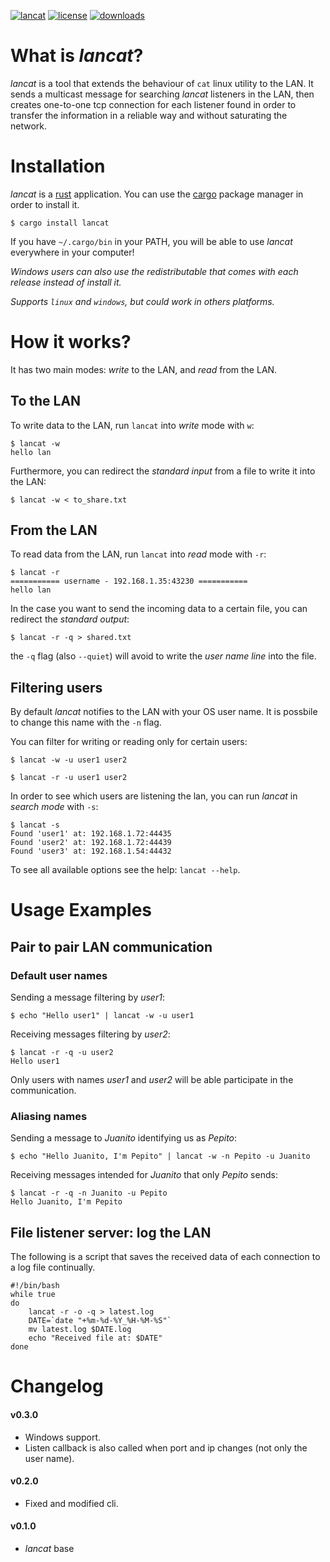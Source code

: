 [![lancat](https://img.shields.io/crates/v/lancat.svg)](https://crates.io/crates/lancat)
[![license](https://img.shields.io/crates/l/lancat.svg)](https://www.apache.org/licenses/LICENSE-2.0.txt)
[![downloads](https://img.shields.io/crates/d/lancat.svg)](https://crates.io/crates/lancat)

# What is *lancat*?
*lancat* is a tool that extends the behaviour of `cat` linux utility to the LAN.
It sends a multicast message for searching *lancat* listeners in the LAN,
then creates one-to-one tcp connection for each listener found in order to transfer the information
in a reliable way and without saturating the network.

# Installation
*lancat* is a [rust][rust] application. You can use the [cargo][cargo] package manager in order to install it.
```
$ cargo install lancat
```
If you have `~/.cargo/bin` in your PATH, you will be able to use *lancat* everywhere in your computer!

*Windows users can also use the redistributable that comes with each release instead of install it.*

*Supports `linux` and `windows`, but could work in others platforms.*

# How it works?
It has two main modes: *write* to the LAN, and *read* from the LAN.

## To the LAN
To write data to the LAN, run `lancat` into *write* mode with `w`:
```
$ lancat -w
hello lan
```

Furthermore, you can redirect the *standard input* from a file to write it into the LAN:
```
$ lancat -w < to_share.txt
```

## From the LAN
To read data from the LAN, run `lancat` into *read* mode with `-r`:
```
$ lancat -r
=========== username - 192.168.1.35:43230 ===========
hello lan
```

In the case you want to send the incoming data to a certain file, you can redirect the *standard output*:
```
$ lancat -r -q > shared.txt
```
the `-q` flag (also `--quiet`) will avoid to write the *user name line* into the file.

## Filtering users
By default *lancat* notifies to the LAN with your OS user name.
It is possbile to change this name with the `-n` flag.

You can filter for writing or reading only for certain users:
```
$ lancat -w -u user1 user2
```
```
$ lancat -r -u user1 user2
```

In order to see which users are listening the lan, you can run *lancat* in *search mode* with `-s`:
```
$ lancat -s
Found 'user1' at: 192.168.1.72:44435
Found 'user2' at: 192.168.1.72:44439
Found 'user3' at: 192.168.1.54:44432
```

To see all available options see the help: `lancat --help`.

# Usage Examples
## Pair to pair LAN communication
### Default user names
Sending a message filtering by *user1*:
```
$ echo "Hello user1" | lancat -w -u user1
```
Receiving messages filtering by *user2*:
```
$ lancat -r -q -u user2
Hello user1
```
Only users with names *user1* and *user2* will be able participate in the communication.

### Aliasing names
Sending a message to *Juanito* identifying us as *Pepito*:
```
$ echo "Hello Juanito, I'm Pepito" | lancat -w -n Pepito -u Juanito
```
Receiving messages intended for *Juanito* that only *Pepito* sends:
```
$ lancat -r -q -n Juanito -u Pepito
Hello Juanito, I'm Pepito
```

## File listener server: log the LAN
The following is a script that saves the received data of each connection to a log file continually.
```
#!/bin/bash
while true
do
    lancat -r -o -q > latest.log
    DATE=`date "+%m-%d-%Y_%H-%M-%S"`
    mv latest.log $DATE.log
    echo "Received file at: $DATE"
done
```

# Changelog
#### v0.3.0
* Windows support.
* Listen callback is also called when port and ip changes (not only the user name).
#### v0.2.0
* Fixed and modified cli. 
#### v0.1.0
* *lancat* base

[rust]: https://www.rust-lang.org/
[cargo]: https://doc.rust-lang.org/cargo/getting-started/installation.html
